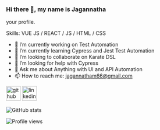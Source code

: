 ### Hi there 👋, my name is Jagannatha
your profile.

Skills: VUE JS / REACT / JS / HTML / CSS

- 🔭 I’m currently working on Test Automation 
- 🌱 I’m currently learning Cypress and Jest Test Automation 
- 👯 I’m looking to collaborate on Karate DSL 
- 🤔 I’m looking for help with Cypress 
- 💬 Ask me about Anything with UI and API Automation 
- 📫 How to reach me: jagannatham66@gmail.com 


[<img src='https://cdn.jsdelivr.net/npm/simple-icons@3.0.1/icons/github.svg' alt='github' height='40'>](https://github.com/JagannathaReddy)  [<img src='https://cdn.jsdelivr.net/npm/simple-icons@3.0.1/icons/linkedin.svg' alt='linkedin' height='40'>](https://www.linkedin.com/in/jagannatha-mv-56639b7b/)  

![GitHub stats](https://github-readme-stats.vercel.app/api?username=JagannathaReddy&show_icons=true)  

![Profile views](https://gpvc.arturio.dev/JagannathaReddy)  
